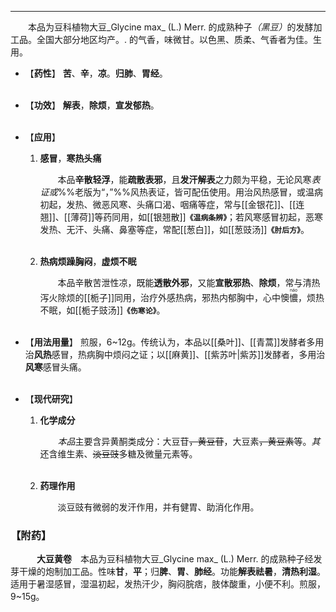 ---

&emsp;&emsp;本品为豆科植物大豆_Glycine max_ (L.) Merr. 的成熟种子<dfn>（黑豆）</dfn>的发酵加工品。全国大部分地区均产。. 的气香，味微甘。以色黑、质柔、气香者为佳。生用。

- 【**药性**】
	**苦**、**辛**，**凉**。**归肺**、**胃经**。<br></br>

- 【**功效**】
	**解表**，**除烦**，**宣发郁热**。<br></br>

- 【**应用**】
	1. **感冒**，**寒热头痛**
		
		&emsp;&emsp;本品**辛散轻浮**，能**疏散表邪**，且**发汗解表**之力颇为平稳，无论风寒<dfn>表证或</dfn>%%老版为“，”%%风热表证，皆可配伍使用。用治风热感冒，或温病初起，发热、微恶风寒<dfn>、</dfn>头痛口渴<dfn>、</dfn>咽痛等症，常与[[金银花]]、[[连翘]]、[[薄荷]]等药同用，如[[银翘散]]**`《温病条辨》`**；若风寒感冒初起，恶寒发热、无汗、头痛、鼻塞等症，常配[[葱白]]，如[[葱豉汤]]**`《肘后方》`**。<br></br>
	
	2. **热病烦躁胸闷**，**虚烦不眠**
		
		&emsp;&emsp;本品辛散苦泄性凉，既能**透散外邪**，又能**宣散邪热**、**除烦**，常与清热泻火除烦的[[栀子]]同用，治疗外感热病，邪热内郁胸中，心中懊<ruby>憹<rp>(</rp><rt>náo</rt><rp>)</rp></ruby>，烦热不眠，如[[栀子豉汤]]**`《伤寒论》`**。<br></br>

- 【**用法用量**】
	煎服，6~12g。传统认为，本品以[[桑叶]]、[[青蒿]]发酵者多用治**风热**感冒，热病胸中烦闷之证；以[[麻黄]]、[[紫苏叶|紫苏]]发酵者，多用治**风寒**感冒头痛。<br></br>

- 【**现代研究**】
	1. **化学成分**
		
		&emsp;&emsp;<dfn>本品</dfn>主要含异黄酮类成分：大豆苷~~，黄豆苷~~，大豆素~~，黄豆素~~等。<dfn>其</dfn>还含维生素、~~淡豆豉~~多糖及微量元素等。<br></br>
	
	2. **药理作用**
		
		&emsp;&emsp;淡豆豉有微弱的发汗作用，并有健胃、助消化作用。

### 【附药】

&emsp;&emsp;&emsp;**大豆黄卷**&emsp;本品为豆科植物大豆_Glycine max_ (L.) Merr. 的成熟种子经发芽干燥的炮制加工品。性味**甘**，**平**；归**脾**、**胃**、**肺经**。功能**解表祛暑**，**清热利湿**。适用于暑湿感冒，湿温初起，发热汗少，胸闷脘痞，肢体酸重，小便不利。煎服，9~15g。